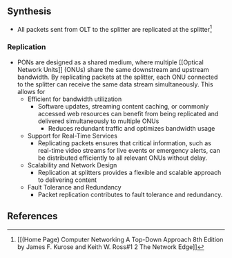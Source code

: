 ## Synthesis
- All packets sent from OLT to the splitter are replicated at the splitter[^1]
### Replication
- PONs are designed as a shared medium, where multiple [[Optical Network Units]] (ONUs) share the same downstream and upstream bandwidth. By replicating packets at the splitter, each ONU connected to the splitter can receive the same data stream simultaneously. This allows for
	- Efficient for bandwidth utilization
		- Software updates, streaming content caching, or commonly accessed web resources can benefit from being replicated and delivered simultaneously to multiple ONUs
			- Reduces redundant traffic and optimizes bandwidth usage
	- Support for Real-Time Services
		- Replicating packets ensures that critical information, such as real-time video streams for live events or emergency alerts, can be distributed efficiently to all relevant ONUs without delay.
	- Scalability and Network Design
		- Replication at splitters provides a flexible and scalable approach to delivering content
	- Fault Tolerance and Redundancy
		- Packet replication contributes to fault tolerance and redundancy. 
## References

[^1]: [[(Home Page) Computer Networking A Top-Down Approach 8th Edition by James F. Kurose and Keith W. Ross#1 2 The Network Edge]]
